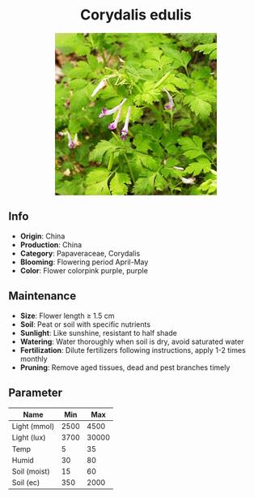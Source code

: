 <h1 align='center'>Corydalis edulis</h1>
<p align="center">
    <img 
        align='center'
        width='320'
        src="../images/corydalis edulis.png" 
        alt='Corydalis edulis' />
</p>

## Info

 - **Origin**: China
 - **Production**: China
 - **Category**: Papaveraceae, Corydalis
 - **Blooming**: Flowering period April-May
 - **Color**: Flower colorpink purple, purple

## Maintenance

 - **Size**: Flower length ≥ 1.5 cm
 - **Soil**: Peat or soil with specific nutrients
 - **Sunlight**: Like sunshine, resistant to half shade
 - **Watering**: Water thoroughly when soil is dry, avoid saturated water
 - **Fertilization**: Dilute fertilizers following instructions, apply 1-2 times monthly
 - **Pruning**: Remove aged tissues, dead and pest branches timely

## Parameter

| Name         | Min  | Max   |
|--------------|------|-------|
| Light (mmol) | 2500 | 4500  |
| Light (lux)  | 3700 | 30000 |
| Temp         | 5    | 35    |
| Humid        | 30   | 80    |
| Soil (moist) | 15   | 60    |
| Soil (ec)    | 350  | 2000  |